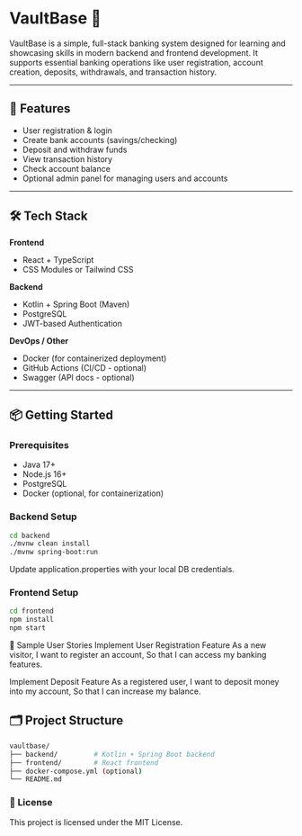 # VaultBase 🏦

VaultBase is a simple, full-stack banking system designed for learning and showcasing skills in modern backend and frontend development. It supports essential banking operations like user registration, account creation, deposits, withdrawals, and transaction history.

---

## 🚀 Features

- User registration & login
- Create bank accounts (savings/checking)
- Deposit and withdraw funds
- View transaction history
- Check account balance
- Optional admin panel for managing users and accounts

---

## 🛠 Tech Stack

**Frontend**
- React + TypeScript
- CSS Modules or Tailwind CSS

**Backend**
- Kotlin + Spring Boot (Maven)
- PostgreSQL
- JWT-based Authentication

**DevOps / Other**
- Docker (for containerized deployment)
- GitHub Actions (CI/CD - optional)
- Swagger (API docs - optional)

---

## 📦 Getting Started

### Prerequisites
- Java 17+
- Node.js 16+
- PostgreSQL
- Docker (optional, for containerization)

### Backend Setup
```bash
cd backend
./mvnw clean install
./mvnw spring-boot:run
```
Update application.properties with your local DB credentials.

### Frontend Setup
```bash
cd frontend
npm install
npm start
```

🧪 Sample User Stories
Implement User Registration Feature
As a new visitor,
I want to register an account,
So that I can access my banking features.

Implement Deposit Feature
As a registered user,
I want to deposit money into my account,
So that I can increase my balance.

## 🗂 Project Structure
```bash
vaultbase/
├── backend/         # Kotlin + Spring Boot backend
├── frontend/        # React frontend
├── docker-compose.yml (optional)
└── README.md
```

### 📄 License
This project is licensed under the MIT License.


